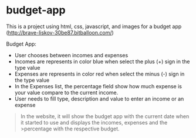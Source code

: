 # budget-app

This is a project using html, css, javascript, and images for a budget app (http://brave-liskov-30be87.bitballoon.com/)

Budget App:

- User chooses between incomes and expenses
- Incomes are represents in color blue when select the plus (+) sign in the type value
- Expenses are represents in color red when select the minus (-) sign in the type value
- In the Expenses list, the percentage field show how much expense is your value compare to the current income.
- User needs to fill type, description and value to enter an income or an expense


>In the website, it will show the budget app with the current date when it started to use and displays the incomes, expenses and the >percentage with the respective budget.


